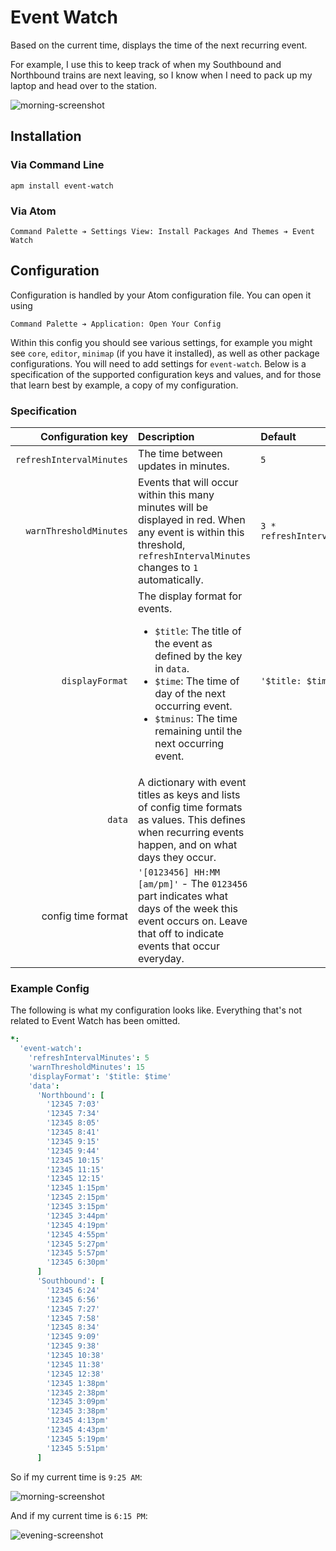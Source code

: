 # Event Watch

Based on the current time, displays the time of the next recurring event.

For example, I use this to keep track of when my Southbound and Northbound trains are next leaving, so I know when I need to pack up my laptop and head over to the station.

![morning-screenshot](https://cloud.githubusercontent.com/assets/1903876/5672524/a2be36da-9756-11e4-9fde-581aaa2f7c38.png)

## Installation

### Via Command Line

```shell
apm install event-watch
```

### Via Atom

```
Command Palette ➔ Settings View: Install Packages And Themes ➔ Event Watch
```

## Configuration

Configuration is handled by your Atom configuration file. You can open it using

```
Command Palette ➔ Application: Open Your Config
```

Within this config you should see various settings, for example you might see `core`, `editor`, `minimap` (if you have it installed), as well as other package configurations. You will need to add settings for `event-watch`. Below is a specification of the supported configuration keys and values, and for those that learn best by example, a copy of my configuration.

### Specification

| Configuration key | Description | Default |
| -----------------:|:----------- |:------- |
| `refreshIntervalMinutes` | The time between updates in minutes. | `5` |
| `warnThresholdMinutes` | Events that will occur within this many minutes will be displayed in red. When any event is within this threshold, `refreshIntervalMinutes` changes to `1` automatically. | `3 * refreshIntervalMinutes` |
| `displayFormat` | The display format for events. <ul><li>`$title`: The title of the event as defined by the key in `data`.</li><li>`$time`: The time of day of the next occurring event.</li><li>`$tminus`: The time remaining until the next occurring event.</li></ul> | `'$title: $time'` |
| `data` | A dictionary with event titles as keys and lists of config time formats as values. This defines when recurring events happen, and on what days they occur. | &nbsp; |
| config time format | `'[0123456] HH:MM [am/pm]'` - The `0123456` part indicates what days of the week this event occurs on. Leave that off to indicate events that occur everyday. | &nbsp; |

### Example Config

The following is what my configuration looks like. Everything that's not related to Event Watch has been omitted.

```cson
*:
  'event-watch':
    'refreshIntervalMinutes': 5
    'warnThresholdMinutes': 15
    'displayFormat': '$title: $time'
    'data':
      'Northbound': [
        '12345 7:03'
        '12345 7:34'
        '12345 8:05'
        '12345 8:41'
        '12345 9:15'
        '12345 9:44'
        '12345 10:15'
        '12345 11:15'
        '12345 12:15'
        '12345 1:15pm'
        '12345 2:15pm'
        '12345 3:15pm'
        '12345 3:44pm'
        '12345 4:19pm'
        '12345 4:55pm'
        '12345 5:27pm'
        '12345 5:57pm'
        '12345 6:30pm'
      ]
      'Southbound': [
        '12345 6:24'
        '12345 6:56'
        '12345 7:27'
        '12345 7:58'
        '12345 8:34'
        '12345 9:09'
        '12345 9:38'
        '12345 10:38'
        '12345 11:38'
        '12345 12:38'
        '12345 1:38pm'
        '12345 2:38pm'
        '12345 3:09pm'
        '12345 3:38pm'
        '12345 4:13pm'
        '12345 4:43pm'
        '12345 5:19pm'
        '12345 5:51pm'
      ]
```

So if my current time is `9:25 AM`:

![morning-screenshot](https://cloud.githubusercontent.com/assets/1903876/5672524/a2be36da-9756-11e4-9fde-581aaa2f7c38.png)

And if my current time is `6:15 PM`:

![evening-screenshot](https://cloud.githubusercontent.com/assets/1903876/5673870/7bac361c-9767-11e4-884a-a047154410c8.png)
